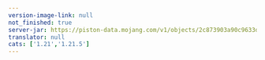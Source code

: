 ```yaml
---
version-image-link: null
not_finished: true
server-jar: https://piston-data.mojang.com/v1/objects/2c873903a90c9633dd6bd2e3501046100daceafd/server.jar
translator: null
cats: ['1.21','1.21.5']
---
```

